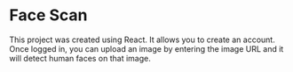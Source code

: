 # Face Scan

This project was created using React. It allows you to create an account. Once logged in, you can upload an image by entering the image URL and it will detect human faces on that image.
